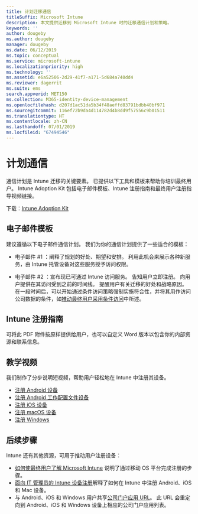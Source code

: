```yaml
---
title: 计划迁移通信
titleSuffix: Microsoft Intune
description: 本文提供迁移到 Microsoft Intune 时的迁移通信计划和策略。
keywords: ''
author: dougeby
ms.author: dougeby
manager: dougeby
ms.date: 06/12/2019
ms.topic: conceptual
ms.service: microsoft-intune
ms.localizationpriority: high
ms.technology: ''
ms.assetid: e6a52506-2d29-41f7-a171-5d684a740dd4
ms.reviewer: dagerrit
ms.suite: ems
search.appverid: MET150
ms.collection: M365-identity-device-management
ms.openlocfilehash: d207d1ac51da5b34f48aeffd83791bdbb40bf971
ms.sourcegitcommit: 116ef72b9da4d114782d4b8dd9f57556c9b01511
ms.translationtype: HT
ms.contentlocale: zh-CN
ms.lasthandoff: 07/01/2019
ms.locfileid: "67494546"
---
```

# <a name="plan-communications"></a>计划通信 
通信计划是 Intune 迁移的关键要素。 已提供以下工具和模板来帮助你培训最终用户。 Intune Adoption Kit 包括电子邮件模板、Intune 注册指南和最终用户注册指导视频链接。  

下载：[Intune Adoption Kit](https://aka.ms/IntuneAdoptionKit)

## <a name="email-templates"></a>电子邮件模板 
建议遵循以下电子邮件通信计划。 我们为你的通信计划提供了一些适合的模板：
- 电子邮件 #1  ：阐释了规划的好处、期望和安排。 利用此机会来展示各种新服务，由 Intune 托管设备对这些服务授予访问权限。 

- 电子邮件 #2  ：宣布现已可通过 Intune 访问服务。 告知用户立即注册。  向用户提供在其访问受到之前的时间线。 提醒用户有关迁移的好处和战略原因。
在一段时间后，可以开始通过条件访问策略强制实施符合性，并将其用作访问公司数据的条件，如[推动最终用户采用条件访问](migration-guide-drive-adoption.md)中所述。

## <a name="intune-enrollment-guide"></a>Intune 注册指南 
可将此 PDF 附件按原样提供给用户，也可以自定义 Word 版本以包含你的内部资源和联系信息。

## <a name="instructional-videos"></a>教学视频
我们制作了分步说明短视频，帮助用户轻松地在 Intune 中注册其设备。
- [注册 Android 设备](https://www.youtube.com/watch?v=k0Q_sGLSx6o&t=1s)
- [注册 Android 工作配置文件设备](https://www.youtube.com/watch?v=9Dl8HsGk4tI&t=3s)
- [注册 iOS 设备](https://www.youtube.com/watch?v=mJyv6YcHi7c)
- [注册 macOS 设备](https://www.youtube.com/watch?v=Pa2pfhwq_yk)
- [注册 Windows](https://www.youtube.com/watch?v=TKQxEckBHiE)

## <a name="next-steps"></a>后续步骤
Intune 还有其他资源，可用于推动用户注册设备：
- [如何使最终用户了解 Microsoft Intune](https://docs.microsoft.com/intune/end-user-educate) 说明了通过移动 OS 平台完成注册的步骤。 
- [面向 IT 管理员的 Intune 设备注册](https://docs.microsoft.com/intune/device-enrollment)解释了如何在 Intune 中注册 Android、iOS 和 Mac 设备。
- 与 Android、iOS 和 Windows 用户共享[公司门户应用 URL](http://go.microsoft.com/fwlink/?LinkID=396941)。 此 URL 会重定向到 Android、iOS 和 Windows 设备上相应的公司门户应用列表。

